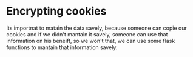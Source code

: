 # Encrypting cookies
Its importnat to matain the data savely, because someone can copie our cookies and if we didn't mantain it savely, someone can use that information on his beneift, so we won't that, we can use some flask functions to mantain that information savely.

